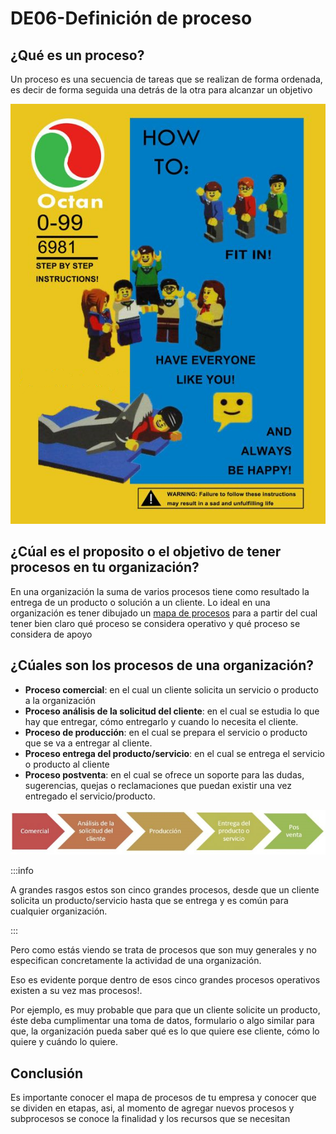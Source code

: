 # DE06-Definición de proceso

## ¿Qué es un proceso?

Un proceso es una secuencia de tareas que se realizan de forma ordenada, es decir de forma seguida una detrás de la otra para alcanzar un objetivo

![Ejemplo de proceso](../../static/img/Instrucciones.png)

## ¿Cúal es el proposito o el objetivo de tener procesos en tu organización?

En una organización la suma de varios procesos tiene como resultado la entrega de un producto o solución a un cliente. Lo ideal en una organización es tener dibujado un [mapa de procesos](https://app.diagrams.net/#G1XP29gBirYzY_WuWM-eaHaefx2BdzLPDs) para a partir del cual tener bien claro qué proceso se considera operativo y qué proceso se considera de apoyo

## ¿Cúales son los procesos de una organización?

- **Proceso comercial**: en el cual un cliente solicita un servicio o producto a la organización
- **Proceso análisis de la solicitud del cliente**: en el cual se estudia lo que hay que entregar, cómo entregarlo y cuando lo necesita el cliente.
- **Proceso de producción**: en el cual se prepara el servicio o producto que se va a entregar al cliente.
- **Proceso entrega del producto/servicio**: en el cual se entrega el servicio o producto al cliente
- **Proceso postventa**: en el cual se ofrece un soporte para las dudas, sugerencias, quejas o reclamaciones que puedan existir una vez entregado el servicio/producto.

![Procesos generales](../../static/img/Procesos-generales.png)

:::info

A grandes rasgos estos son cinco grandes procesos, desde que un cliente solicita un producto/servicio hasta que se entrega y es común para cualquier organización.

:::

Pero como estás viendo se trata de procesos que son muy generales y no especifican concretamente la actividad de una organización.

Eso es evidente porque dentro de esos cinco grandes procesos operativos existen a su vez mas procesos!.

Por ejemplo, es muy probable que para que un cliente solicite un producto, éste deba cumplimentar una toma de datos, formulario o algo similar para que, la organización pueda saber qué es lo que quiere ese cliente, cómo lo quiere y cuándo lo quiere.

## Conclusión

Es importante conocer el mapa de procesos de tu empresa y conocer que se dividen en etapas, asi, al momento de agregar nuevos procesos y subprocesos se conoce la finalidad y los recursos que se necesitan